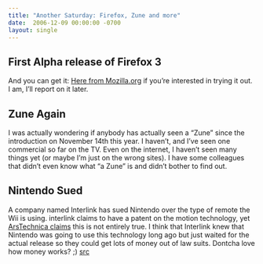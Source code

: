 ```yaml
---
title: "Another Saturday: Firefox, Zune and more"
date:  2006-12-09 00:00:00 -0700
layout: single
---
```


## First Alpha release of Firefox 3

And you can get it: [Here from Mozilla.org](https://web.archive.org/web/20070314110627/http://www.mozilla.org/developer/#builds) if you’re interested in trying it out. I am, I’ll report on it later.

## Zune Again

I was actually wondering if anybody has actually seen a “Zune” since the introduction on November 14th this year. I haven’t, and I’ve seen one commercial so far on the TV. Even on the internet, I haven’t seen many things yet (or maybe I’m just on the wrong sites). I have some colleagues that didn’t even know what “a Zune” is and didn’t bother to find out.

## Nintendo Sued

A company named Interlink has sued Nintendo over the type of remote the Wii is using. interlink claims to have a patent on the motion technology, yet [ArsTechnica claims](https://web.archive.org/web/20070314110627/http://arstechnica.com/news.ars/post/20061208-8385.html) this is not entirely true. I think that Interlink knew that Nintendo was going to use this technology long ago but just waited for the actual release so they could get lots of money out of law suits. Dontcha love how money works? ;) [src](https://web.archive.org/web/20070314110627/http://tweakers.net/nieuws/45512/Nintendo-aangeklaagd-wegens-patentschending-Wii-mote.html)
